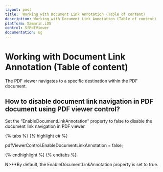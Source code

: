 ```yaml
---
layout: post
title:  Working with Document Link Annotation (Table of content)
description: Working with Document Link Annotation (Table of content)
platform: Xamarin.iOS
control: SfPdfViewer
documentation: ug
---
```


# Working with Document Link Annotation (Table of content)

The PDF viewer navigates to a specific destination within the PDF document.


## How to disable document link navigation in PDF document using PDF viewer control?

Set the “EnableDocumentLinkAnnotation” property to false to disable the document link navigation in PDF viewer. 

{% tabs %}
{% highlight c# %}

pdfViewerControl.EnableDocumentLinkAnnotation = false;

{% endhighlight %}
{% endtabs %}

N>**By default, the EnableDocumentLinkAnnotation property is set to true.
